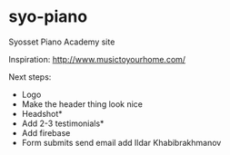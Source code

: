 # syo-piano
Syosset Piano Academy site

Inspiration: http://www.musictoyourhome.com/

Next steps:
* Logo
* Make the header thing look nice
* Headshot*
* Add 2-3 testimonials*
* Add firebase
* Form submits send email
add Ildar Khabibrakhmanov
